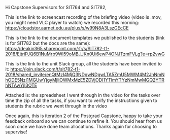 Hi Capstone Supervisors for SIT764 and SIT782,
 
This is the link to screencast recording of the briefing video (video is .mov, you might need VLC player to watch) we recorded this morning: https://cloudstor.aarnet.edu.au/plus/s/w99N8A3LszGEcCE
 
This is the link to the document templates we published to the students (link is for SIT782 but the docs are the same):
https://deakin365.sharepoint.com/:f:/s/SIT782-t1-2018/EjtriPJQ6B1NuMrb9WI59oMB_UKn0Ui6ewP4ONJTzmFVLg?e=rp2vwG
 
This is the link to the unit Slack group, all the students have been invited to it: https://join.slack.com/t/sit782-t1-2018/shared_invite/enQtMzI4MjQ3NDgwNDgwLTA5ZmU5MWM4M2JhNmNhODE5NzI1MGUwYjgyMjliOWMxMzE5ZDVjODI1YTlmYTYzNmMwMGQ2YTRhNTAwYjI3OTE
 
Attached is:
the spreadsheet I went through in the video for the tasks over time
the zip of all the tasks, if you want to verify the instructions given to students
the rubric we went through in the video
 
Once again, this is iteration 2 of the Postgrad Capstone, happy to take your feedback onboard so we can continue to refine it. You should hear from us soon once we have done team allocations. Thanks again for choosing to supervise!